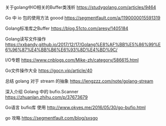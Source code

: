 关于golang中IO相关的Buffer类浅析
https://studygolang.com/articles/9464

Go 中 io 包的使用方法 goood
https://segmentfault.com/a/1190000015591319

Golang标准库之Buffer
https://blog.51cto.com/aresy/1405184


Golang读写文件操作
https://xxbandy.github.io/2017/12/17/Golang%E8%AF%BB%E5%86%99%E6%96%87%E4%BB%B6%E6%93%8D%E4%BD%9C/

I/O专题
https://www.cnblogs.com/Mike-zh/category/586615.html

Go文件操作大全
https://gocn.vip/article/40


总结 golang 对于 stream 的抽象
https://lengzzz.com/note/golang-stream

深入介绍 Golang 中的 bufio.Scanner
https://zhuanlan.zhihu.com/p/37673679

Go语言 bufio库 使用
http://www.okyes.me/2016/05/30/go-bufio.html

go 攻略
https://segmentfault.com/blog/sxsgo